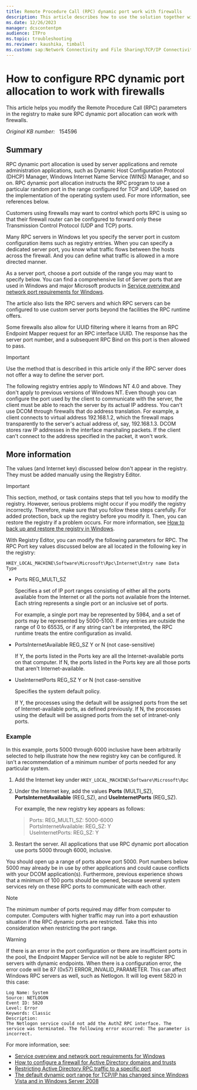 ```yaml
---
title: Remote Procedure Call (RPC) dynamic port work with firewalls
description: This article describes how to use the solution together with a firewall when configuring RPC dynamic port allocation.
ms.date: 12/26/2023
manager: dcscontentpm
audience: ITPro
ms.topic: troubleshooting
ms.reviewer: kaushika, timball
ms.custom: sap:Network Connectivity and File Sharing\TCP/IP Connectivity (TCP Protocol, NLA, WinHTTP), csstroubleshoot
---
```

# How to configure RPC dynamic port allocation to work with firewalls

This article helps you modify the Remote Procedure Call (RPC) parameters in the registry to make sure RPC dynamic port allocation can work with firewalls.

_Original KB number:_ &nbsp; 154596

## Summary

 RPC dynamic port allocation is used by server applications and remote administration applications, such as Dynamic Host Configuration Protocol (DHCP) Manager, Windows Internet Name Service (WINS) Manager, and so on. RPC dynamic port allocation instructs the RPC program to use a particular random port in the range configured for TCP and UDP, based on the implementation of the operating system used. For more information, see references below.

Customers using firewalls may want to control which ports RPC is using so that their firewall router can be configured to forward only these Transmission Control Protocol (UDP and TCP) ports.

Many RPC servers in Windows let you specify the server port in custom configuration items such as registry entries. When you can specify a dedicated server port, you know what traffic flows between the hosts across the firewall. And you can define what traffic is allowed in a more directed manner.

As a server port, choose a port outside of the range you may want to specify below. You can find a comprehensive list of Server ports that are used in Windows and major Microsoft products in [Service overview and network port requirements for Windows](service-overview-and-network-port-requirements.md).

The article also lists the RPC servers and which RPC servers can be configured to use custom server ports beyond the facilities the RPC runtime offers.

Some firewalls also allow for UUID filtering where it learns from an RPC Endpoint Mapper request for an RPC interface UUID. The response has the server port number, and a subsequent RPC Bind on this port is then allowed to pass.

> [!IMPORTANT]
> Use the method that is described in this article only if the RPC server does not offer a way to define the server port.

The following registry entries apply to Windows NT 4.0 and above. They don't apply to previous versions of Windows NT. Even though you can configure the port used by the client to communicate with the server, the client must be able to reach the server by its actual IP address. You can't use DCOM through firewalls that do address translation. For example, a client connects to virtual address 192.168.1.2, which the firewall maps transparently to the server's actual address of, say, 192.168.1.3. DCOM stores raw IP addresses in the interface marshaling packets. If the client can't connect to the address specified in the packet, it won't work.

## More information

The values (and Internet key) discussed below don't appear in the registry. They must be added manually using the Registry Editor.

> [!IMPORTANT]
> This section, method, or task contains steps that tell you how to modify the registry. However, serious problems might occur if you modify the registry incorrectly. Therefore, make sure that you follow these steps carefully. For added protection, back up the registry before you modify it. Then, you can restore the registry if a problem occurs. For more information, see [How to back up and restore the registry in Windows](https://support.microsoft.com/help/322756).

With Registry Editor, you can modify the following parameters for RPC. The RPC Port key values discussed below are all located in the following key in the registry:

`HKEY_LOCAL_MACHINE\Software\Microsoft\Rpc\Internet\Entry name Data Type`

- Ports REG_MULTI_SZ

  Specifies a set of IP port ranges consisting of either all the ports available from the Internet or all the ports not available from the Internet. Each string represents a single port or an inclusive set of ports.

  For example, a single port may be represented by 5984, and a set of ports may be represented by 5000-5100. If any entries are outside the range of 0 to 65535, or if any string can't be interpreted, the RPC runtime treats the entire configuration as invalid.

- PortsInternetAvailable REG_SZ Y or N (not case-sensitive)

  If Y, the ports listed in the Ports key are all the Internet-available ports on that computer. If N, the ports listed in the Ports key are all those ports that aren't Internet-available.

- UseInternetPorts REG_SZ Y or N (not case-sensitive

  Specifies the system default policy.

  If Y, the processes using the default will be assigned ports from the set of Internet-available ports, as defined previously.
  If N, the processes using the default will be assigned ports from the set of intranet-only ports.

### Example

In this example, ports 5000 through 6000 inclusive have been arbitrarily selected to help illustrate how the new registry key can be configured. It isn't a recommendation of a minimum number of ports needed for any particular system.

1. Add the Internet key under `HKEY_LOCAL_MACHINE\Software\Microsoft\Rpc`
2. Under the Internet key, add the values **Ports** (MULTI_SZ), **PortsInternetAvailable** (REG_SZ), and **UseInternetPorts** (REG_SZ).

    For example, the new registry key appears as follows:

    > Ports: REG_MULTI_SZ: 5000-6000  
    PortsInternetAvailable: REG_SZ: Y  
    UseInternetPorts: REG_SZ: Y

3. Restart the server. All applications that use RPC dynamic port allocation use ports 5000 through 6000, inclusive.

You should open up a range of ports above port 5000. Port numbers below 5000 may already be in use by other applications and could cause conflicts with your DCOM application(s). Furthermore, previous experience shows that a minimum of 100 ports should be opened, because several system services rely on these RPC ports to communicate with each other.

> [!NOTE]
> The minimum number of ports required may differ from computer to computer. Computers with higher traffic may run into a port exhaustion situation if the RPC dynamic ports are restricted. Take this into consideration when restricting the port range.

> [!WARNING]
> If there is an error in the port configuration or there are insufficient ports in the pool, the Endpoint Mapper Service will not be able to register RPC servers with dynamic endpoints. When there is a configuration error, the error code will be 87 (0x57) ERROR_INVALID_PARAMETER. This can affect Windows RPC servers as well, such as Netlogon. It will log event 5820 in this case:

```output
Log Name: System  
Source: NETLOGON  
Event ID: 5820  
Level: Error  
Keywords: Classic  
Description:  
The Netlogon service could not add the AuthZ RPC interface. The service was terminated. The following error occurred: The parameter is incorrect.
```

For more information, see:

- [Service overview and network port requirements for Windows](https://support.microsoft.com/help/832017)
- [How to configure a firewall for Active Directory domains and trusts](https://support.microsoft.com/help/179442)
- [Restricting Active Directory RPC traffic to a specific port](https://support.microsoft.com/help/224196)
- [The default dynamic port range for TCP/IP has changed since Windows Vista and in Windows Server 2008](https://support.microsoft.com/help/929851)
